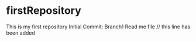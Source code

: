 # firstRepository
This is my first repository
Initial Commit: Branch1 Read me file // this line has been added
